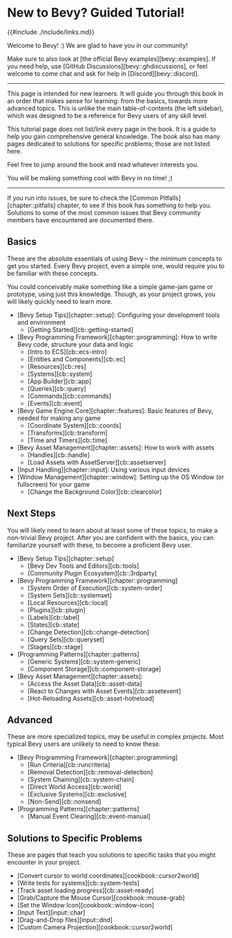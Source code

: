 # New to Bevy? Guided Tutorial!

{{#include ./include/links.md}}

Welcome to Bevy! :) We are glad to have you in our community!

Make sure to also look at [the official Bevy examples][bevy::examples]. If
you need help, use [GitHub Discussions][bevy::ghdiscussions], or feel welcome
to come chat and ask for help in [Discord][bevy::discord].

---

This page is intended for new learners. It will guide you through this book in
an order that makes sense for learning: from the basics, towards more advanced
topics. This is unlike the main table-of-contents (the left sidebar), which
was designed to be a reference for Bevy users of any skill level.

This tutorial page does not list/link every page in the book. It is a guide
to help you gain comprehensive general knowledge. The book also has many
pages dedicated to solutions for specific problems; those are not listed here.

Feel free to jump around the book and read whatever interests you.

You will be making something cool with Bevy in no time! ;)

---

If you run into issues, be sure to check the
[Common Pitfalls][chapter::pitfalls] chapter, to see if this book has something
to help you. Solutions to some of the most common issues that Bevy community
members have encountered are documented there.

## Basics

These are the absolute essentials of using Bevy – the minimum concepts to
get you started. Every Bevy project, even a simple one, would require you
to be familiar with these concepts.

You could conceivably make something like a simple game-jam game or prototype,
using just this knowledge. Though, as your project grows, you will likely
quickly need to learn more.

 - [Bevy Setup Tips][chapter::setup]:
   Configuring your development tools and environment
   - [Getting Started][cb::getting-started]
 - [Bevy Programming Framework][chapter::programming]:
   How to write Bevy code, structure your data and logic
   - [Intro to ECS][cb::ecs-intro]
   - [Entities and Components][cb::ec]
   - [Resources][cb::res]
   - [Systems][cb::system]
   - [App Builder][cb::app]
   - [Queries][cb::query]
   - [Commands][cb::commands]
   - [Events][cb::event]
 - [Bevy Game Engine Core][chapter::features]:
   Basic features of Bevy, needed for making any game
   - [Coordinate System][cb::coords]
   - [Transforms][cb::transform]
   - [Time and Timers][cb::time]
 - [Bevy Asset Management][chapter::assets]:
   How to work with assets
   - [Handles][cb::handle]
   - [Load Assets with AssetServer][cb::assetserver]
 - [Input Handling][chapter::input]:
   Using various input devices
 - [Window Management][chapter::window]:
   Setting up the OS Window (or fullscreen) for your game
   - [Change the Background Color][cb::clearcolor]

## Next Steps

You will likely need to learn about at least some of these topics, to make
a non-trivial Bevy project. After you are confident with the basics, you
can familiarize yourself with these, to become a proficient Bevy user.

 - [Bevy Setup Tips][chapter::setup]
   - [Bevy Dev Tools and Editors][cb::tools]
   - [Community Plugin Ecosystem][cb::3rdparty]
 - [Bevy Programming Framework][chapter::programming]
   - [System Order of Execution][cb::system-order]
   - [System Sets][cb::systemset]
   - [Local Resources][cb::local]
   - [Plugins][cb::plugin]
   - [Labels][cb::label]
   - [States][cb::state]
   - [Change Detection][cb::change-detection]
   - [Query Sets][cb::queryset]
   - [Stages][cb::stage]
 - [Programming Patterns][chapter::patterns]
   - [Generic Systems][cb::system-generic]
   - [Component Storage][cb::component-storage]
 - [Bevy Asset Management][chapter::assets]:
   - [Access the Asset Data][cb::asset-data]
   - [React to Changes with Asset Events][cb::assetevent]
   - [Hot-Reloading Assets][cb::asset-hotreload]

## Advanced

These are more specialized topics, may be useful in complex projects. Most
typical Bevy users are unlikely to need to know these.

 - [Bevy Programming Framework][chapter::programming]
   - [Run Criteria][cb::runcriteria]
   - [Removal Detection][cb::removal-detection]
   - [System Chaining][cb::system-chain]
   - [Direct World Access][cb::world]
   - [Exclusive Systems][cb::exclusive]
   - [Non-Send][cb::nonsend]
 - [Programming Patterns][chapter::patterns]
   - [Manual Event Clearing][cb::event-manual]

## Solutions to Specific Problems

These are pages that teach you solutions to specific tasks that you might
encounter in your project.

 - [Convert cursor to world coordinates][cookbook::cursor2world]
 - [Write tests for systems][cb::system-tests]
 - [Track asset loading progress][cb::asset-ready]
 - [Grab/Capture the Mouse Cursor][cookbook::mouse-grab]
 - [Set the Window Icon][cookbook::window-icon]
 - [Input Text][input::char]
 - [Drag-and-Drop files][input::dnd]
 - [Custom Camera Projection][cookbook::cursor2world]
